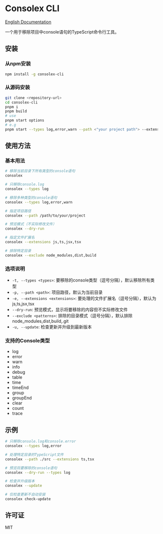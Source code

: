 # Consolex CLI

[English Documentation](./README.md)

一个用于移除项目中console语句的TypeScript命令行工具。

## 安装

### 从npm安装
```bash
npm install -g consolex-cli
```

### 从源码安装
```bash
git clone <repository-url>
cd consolex-cli
pnpm i
pnpm build
# use
pnpm start options
# e.g
pnpm start --types log,error,warn --path <"your project path"> --extensions ts,tsx --dry-run
```

## 使用方法

### 基本用法

```bash
# 移除当前目录下所有类型的console语句
consolex

# 只移除console.log
consolex --types log

# 移除多种类型的console语句
consolex --types log,error,warn

# 指定项目路径
consolex --path /path/to/your/project

# 预览模式（不实际修改文件）
consolex --dry-run

# 指定文件扩展名
consolex --extensions js,ts,jsx,tsx

# 排除特定目录
consolex --exclude node_modules,dist,build
```

### 选项说明

- `-t, --types <types>`: 要移除的console类型（逗号分隔），默认移除所有类型
- `-p, --path <path>`: 项目路径，默认为当前目录
- `-e, --extensions <extensions>`: 要处理的文件扩展名（逗号分隔），默认为 js,ts,jsx,tsx
- `--dry-run`: 预览模式，显示将要移除的内容但不实际修改文件
- `--exclude <patterns>`: 排除的目录模式（逗号分隔），默认排除 node_modules,dist,build,.git
- `-u, --update`: 检查更新并升级到最新版本

### 支持的Console类型

- log
- error
- warn
- info
- debug
- table
- time
- timeEnd
- group
- groupEnd
- clear
- count
- trace

## 示例

```bash
# 只移除console.log和console.error
consolex --types log,error

# 处理特定目录的TypeScript文件
consolex --path ./src --extensions ts,tsx

# 预览将要移除的console语句
consolex --dry-run --types log

# 检查并升级版本
consolex --update

# 仅检查更新不自动安装
consolex check-update
```

## 许可证

MIT